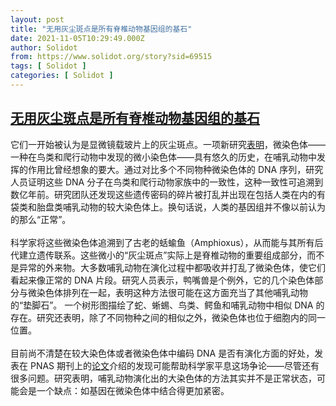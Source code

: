 ```yaml
---
layout: post
title: "无用灰尘斑点是所有脊椎动物基因组的基石"
date: 2021-11-05T10:29:49.000Z
author: Solidot
from: https://www.solidot.org/story?sid=69515
tags: [ Solidot ]
categories: [ Solidot ]
---
```

<!--1636108189000-->
[无用灰尘斑点是所有脊椎动物基因组的基石](https://www.solidot.org/story?sid=69515)
------

<div>
它们一开始被认为是显微镜载玻片上的灰尘斑点。一项新研究<a href="https://www.sciencealert.com/useless-specks-of-dust-turn-out-to-be-ancient-building-blocks-of-all-vertebrate-genomes">表明</a>，微染色体——一种在鸟类和爬行动物中发现的微小染色体——具有悠久的历史，在哺乳动物中发挥的作用比曾经想象的要大。通过对比多个不同物种微染色体的 DNA 序列，研究人员证明这些 DNA 分子在鸟类和爬行动物家族中的一致性，这种一致性可追溯到数亿年前。研究团队还发现这些遗传密码的碎片被打乱并出现在包括人类在内的有袋类和胎盘类哺乳动物的较大染色体上。换句话说，人类的基因组并不像以前认为的那么“正常”。<br><br>科学家将这些微染色体追溯到了古老的蛞蝓鱼（Amphioxus），从而能与其所有后代建立遗传联系。这些微小的“灰尘斑点”实际上是脊椎动物的重要组成部分，而不是异常的外来物。大多数哺乳动物在演化过程中都吸收并打乱了微染色体，使它们看起来像正常的 DNA 片段。研究人员表示，鸭嘴兽是个例外，它的几个染色体部分与微染色体排列在一起，表明这种方法很可能在这方面充当了其他哺乳动物的“垫脚石”。 一个树形图描绘了蛇、蜥蜴、鸟类、鳄鱼和哺乳动物中相似 DNA 的存在。研究还表明，除了不同物种之间的相似之外，微染色体也位于细胞内的同一位置。<br><br>目前尚不清楚在较大染色体或者微染色体中编码 DNA 是否有演化方面的好处，发表在 PNAS 期刊上的<a href="https://www.pnas.org/content/118/45/e2112494118">论文</a>介绍的发现可能帮助科学家平息这场争论——尽管还有很多问题。研究表明，哺乳动物演化出的大染色体的方法其实并不是正常状态，可能会是一个缺点：如基因在微染色体中结合得更加紧密。
</div>

